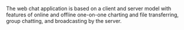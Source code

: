 The web chat application is based on a client and server model with features of online and offline one-on-one charting and file transferring, group chatting, and broadcasting by the server.
